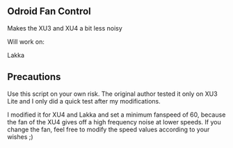 Odroid Fan Control
---
Makes the XU3 and XU4 a bit less noisy

Will work on:

Lakka

Precautions
---

Use this script on your own risk.
The original author tested it only on XU3 Lite and I only did a quick test after my modifications.

I modified it for XU4 and Lakka and set a minimum fanspeed of 60,
because the fan of the XU4 gives off a high frequency noise at lower speeds.
If you change the fan, feel free to modify the speed values according to your wishes ;)
